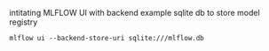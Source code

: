 intitating MLFLOW UI with backend example sqlite db to store model registry

```
mlflow ui --backend-store-uri sqlite:///mlflow.db
```